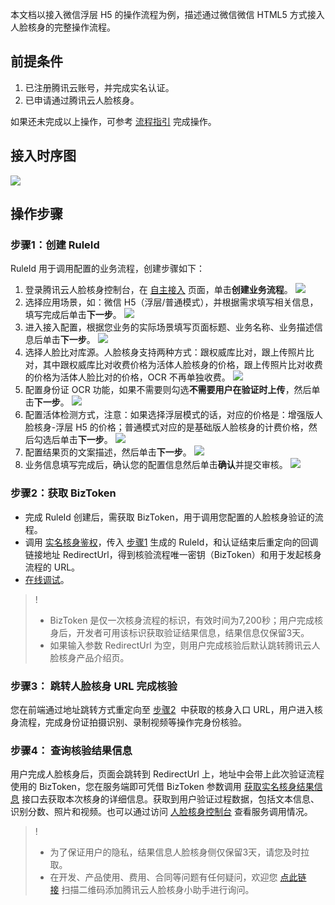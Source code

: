 本文档以接入微信浮层 H5 的操作流程为例，描述通过微信微信 HTML5 方式接入人脸核身的完整操作流程。

## 前提条件
1. 已注册腾讯云账号，并完成实名认证。
2. 已申请通过腾讯云人脸核身。

如果还未完成以上操作，可参考 [流程指引](https://cloud.tencent.com/document/product/1007/30999) 完成操作。

## 接入时序图
![](https://qcloudimg.tencent-cloud.cn/raw/778866af78bb02641092b57021841ed9.png)

## 操作步骤
### 步骤1：创建 RuleId
RuleId 用于调用配置的业务流程，创建步骤如下：
1. 登录腾讯云人脸核身控制台，在 [自主接入](https://console.cloud.tencent.com/faceid/access) 页面，单击**创建业务流程**。
![](https://qcloudimg.tencent-cloud.cn/raw/0a63904dc32e52c46236a8bebf2593ce.png)
2. 选择应用场景，如：微信 H5（浮层/普通模式），并根据需求填写相关信息，填写完成后单击**下一步**。
![](https://qcloudimg.tencent-cloud.cn/raw/456f7cb995c02e7d277d4a3971e40cce.png)
3. 进入接入配置，根据您业务的实际场景填写页面标题、业务名称、业务描述信息后单击**下一步**。
![](https://qcloudimg.tencent-cloud.cn/raw/8c3c4843642aa52c1c954247722c819c.png)
4. 选择人脸比对库源。人脸核身支持两种方式：跟权威库比对，跟上传照片比对，其中跟权威库比对收费价格为活体人脸核身的价格，跟上传照片比对收费的价格为活体人脸比对的价格，OCR 不再单独收费。
![](https://qcloudimg.tencent-cloud.cn/raw/e937d67bccc879e1ff4a7704496e63be.png)
5. 配置身份证 OCR 功能，如果不需要则勾选**不需要用户在验证时上传**，然后单击**下一步**。
![](https://qcloudimg.tencent-cloud.cn/raw/d8a8bb5c7bac4756dcfc268620b51e02.png)
6. 配置活体检测方式，注意：如果选择浮层模式的话，对应的价格是：增强版人脸核身-浮层 H5 的价格；普通模式对应的是基础版人脸核身的计费价格，然后勾选后单击**下一步**。
![](https://qcloudimg.tencent-cloud.cn/raw/4c298c081d7bb69d363b64fb25a4f9f9.png)
7. 配置结果页的文案描述，然后单击**下一步**。
![](https://qcloudimg.tencent-cloud.cn/raw/7d0e5e3141d36b17ac69e3b798e55c42.png)
8. 业务信息填写完成后，确认您的配置信息然后单击**确认**并提交审核。
![](https://qcloudimg.tencent-cloud.cn/raw/b1da0be7a1eca2f6e29b0024a22fda41.png)

### 步骤2：获取 BizToken
- 完成 RuleId 创建后，需获取 BizToken，用于调用您配置的人脸核身验证的流程。
- 调用 [实名核身鉴权](https://cloud.tencent.com/document/product/1007/31816)，传入 [步骤1](https://cloud.tencent.com/document/product/1007/49539#spas1) 生成的 RuleId，和认证结束后重定向的回调链接地址 RedirectUrl，得到核验流程唯一密钥（BizToken）和用于发起核身流程的 URL。
- [在线调试](https://console.cloud.tencent.com/api/explorer?Product=faceid&Version=2018-03-01&Action=DetectAuth&SignVersion=)。
>! 
>- BizToken 是仅一次核身流程的标识，有效时间为7,200秒；用户完成核身后，开发者可用该标识获取验证结果信息，结果信息仅保留3天。
>- 如果输入参数 RedirectUrl 为空，则用户完成核验后默认跳转腾讯云人脸核身产品介绍页。

### 步骤3： 跳转人脸核身 URL 完成核验
您在前端通过地址跳转方式重定向至 [步骤2](https://cloud.tencent.com/document/product/1007/49539#spas2)  中获取的核身入口 URL，用户进入核身流程，完成身份证拍摄识别、录制视频等操作完身份核验。

### 步骤4： 查询核验结果信息
用户完成人脸核身后，页面会跳转到 RedirectUrl 上，地址中会带上此次验证流程使用的 BizToken，您在服务端即可凭借 BizToken 参数调用 [获取实名核身结果信息](https://cloud.tencent.com/document/product/1007/41957) 接口去获取本次核身的详细信息。获取到用户验证过程数据，包括文本信息、识别分数、照片和视频。也可以通过访问 [人脸核身控制台](https://console.cloud.tencent.com/faceid/dataStatistic) 查看服务调用情况。

>! 
>- 为了保证用户的隐私，结果信息人脸核身侧仅保留3天，请您及时拉取。
>- 在开发、产品使用、费用、合同等问题有任何疑问，欢迎您 [点此链接](https://cloud.tencent.com/document/product/1007/56130) 扫描二维码添加腾讯云人脸核身小助手进行询问。



